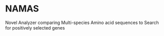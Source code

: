 # NAMAS
Novel Analyzer comparing Multi-species Amino acid sequences to Search for positively selected genes

